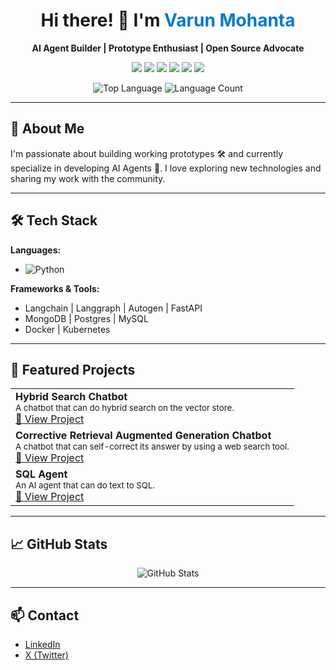 <!-- Banner -->
<h1 align="center">Hi there! 👋 I'm <span style="color:#007acc">Varun Mohanta</span></h1>
<p align="center">
  <b>AI Agent Builder | Prototype Enthusiast | Open Source Advocate</b>
</p>
<p align="center">
  <img src="https://img.shields.io/badge/Python-3776AB?style=for-the-badge&logo=python&logoColor=white"/>
  <img src="https://img.shields.io/badge/FastAPI-009688?style=for-the-badge&logo=fastapi&logoColor=white"/>
  <img src="https://img.shields.io/badge/MongoDB-4EA94B?style=for-the-badge&logo=mongodb&logoColor=white"/>
  <img src="https://img.shields.io/badge/Postgres-4169E1?style=for-the-badge&logo=postgresql&logoColor=white"/>
  <img src="https://img.shields.io/badge/Docker-2496ED?style=for-the-badge&logo=docker&logoColor=white"/>
  <img src="https://img.shields.io/badge/Kubernetes-326CE5?style=for-the-badge&logo=kubernetes&logoColor=white"/>
</p>

<p align="center">
  <img src="https://img.shields.io/github/languages/top/V-Silpin/V-Silpin?style=for-the-badge" alt="Top Language"/>
  <img src="https://img.shields.io/github/languages/count/V-Silpin/V-Silpin?style=for-the-badge" alt="Language Count"/>
</p>

---

## 🚀 About Me

I'm passionate about building working prototypes 🛠️ and currently specialize in developing AI Agents 🤖. I love exploring new technologies and sharing my work with the community.

---

## 🛠️ Tech Stack

**Languages:**

- ![Python](https://img.shields.io/badge/-Python-3776AB?logo=python&logoColor=white)

**Frameworks & Tools:**

- Langchain | Langgraph | Autogen | FastAPI
- MongoDB | Postgres | MySQL
- Docker | Kubernetes

---

## 🌟 Featured Projects

<table>
  <tr>
    <td><b>Hybrid Search Chatbot</b><br/>
      <sub>A chatbot that can do hybrid search on the vector store.</sub><br/>
      <a href="https://github.com/V-Silpin/adv-chatbot">🔗 View Project</a>
    </td>
  </tr>
  <tr>
    <td><b>Corrective Retrieval Augmented Generation Chatbot</b><br/>
      <sub>A chatbot that can self-correct its answer by using a web search tool.</sub><br/>
      <a href="https://github.com/V-Silpin/CRAG-App">🔗 View Project</a>
    </td>
  </tr>
  <tr>
    <td><b>SQL Agent</b><br/>
      <sub>An AI agent that can do text to SQL.</sub><br/>
      <a href="https://github.com/V-Silpin/sql-ag-v2">🔗 View Project</a>
    </td>
  </tr>
</table>

---

## 📈 GitHub Stats

<p align="center">
  <img src="https://github-readme-stats.vercel.app/api?username=V-Silpin&show_icons=true&theme=radical" alt="GitHub Stats"/>
</p>

---

## 📫 Contact

- [LinkedIn](https://www.linkedin.com/in/varun-mohanta-620764282/)
- [X (Twitter)](https://x.com/Master_MalloC)

<!--
**V-Silpin/V-Silpin** is a ✨ _special_ ✨ repository because its `README.md` (this file) appears on your GitHub profile.
-->